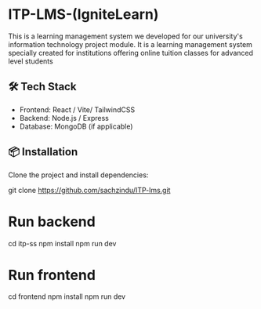 # ITP-LMS-(IgniteLearn)

This is a learning management system we developed for our university's information technology project module. It is a learning management system specially created for institutions offering online tuition classes for advanced level students


## 🛠️ Tech Stack

- Frontend: React / Vite/ TailwindCSS
- Backend: Node.js / Express
- Database: MongoDB (if applicable)


## 📦 Installation

Clone the project and install dependencies:

git clone https://github.com/sachzindu/ITP-lms.git

# Run backend
cd itp-ss
npm install
npm run dev

# Run frontend
cd frontend
npm install
npm run dev
